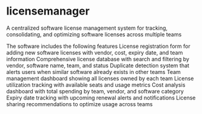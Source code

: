# licensemanager
A centralized software license management system for tracking, consolidating, and optimizing software licenses across multiple teams

The software includes the following features
License registration form for adding new software licenses with vendor, cost, expiry date, and team information
Comprehensive license database with search and filtering by vendor, software name, team, and status
Duplicate detection system that alerts users when similar software already exists in other teams
Team management dashboard showing all licenses owned by each team
License utilization tracking with available seats and usage metrics
Cost analysis dashboard with total spending by team, vendor, and software category
Expiry date tracking with upcoming renewal alerts and notifications
License sharing recommendations to optimize usage across teams
